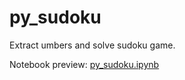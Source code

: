 # py_sudoku

Extract umbers and solve sudoku game.

Notebook preview: [py_sudoku.ipynb](https://nbviewer.jupyter.org/github/mgurg/py_sudoku/blob/master/py_sudoku.ipynb)
